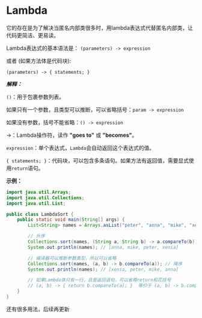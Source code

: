 # Lambda
它的存在是为了解决当匿名内部类很多时，用lambda表达式代替匿名内部类，让代码更简洁、更易读。

Lambda表达式的基本语法是：
`(parameters) -> expression`

或者 (如果方法体是代码块):

`(parameters) -> { statements; }`

***解释：***

`()`：用于包裹参数列表。

如果只有一个参数，且类型可以推断，可以省略括号：`param -> expression`

如果没有参数，括号不能省略：`() -> expression`

->：Lambda操作符，读作 **"goes to"** 或 **"becomes"**。

`expression`：单个表达式，`Lambda`会自动返回这个表达式的值。

`{ statements; }`：代码块，可以包含多条语句。如果方法有返回值，需要显式使用`return`语句。

**示例：**
```Java
import java.util.Arrays;
import java.util.Collections;
import java.util.List;

public class LambdaSort {
    public static void main(String[] args) {
        List<String> names = Arrays.asList("peter", "anna", "mike", "xenia");

        // 升序
        Collections.sort(names, (String a, String b) -> a.compareTo(b));
        System.out.println(names); // [anna, mike, peter, xenia]

        // 编译器可以推断参数类型，所以可以省略
        Collections.sort(names, (a, b) -> b.compareTo(a)); // 降序
        System.out.println(names); // [xenia, peter, mike, anna]

        // 如果Lambda体只有一行，且是返回语句，可以省略return和花括号
        // (a, b) -> { return b.compareTo(a); }  等价于 (a, b) -> b.compareTo(a)
    }
}
```
还有很多用法，后续再更新


